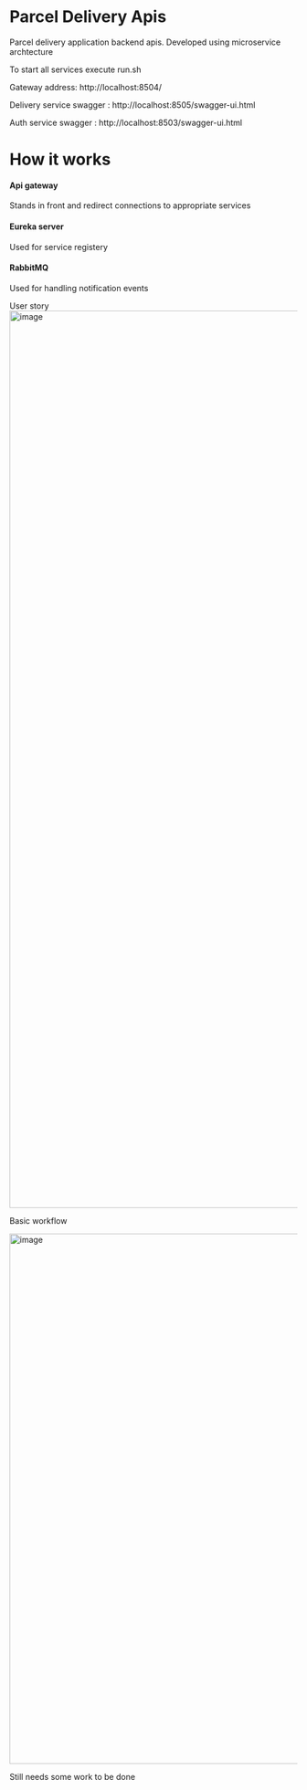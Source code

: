 # Parcel Delivery Apis
Parcel delivery application backend apis. Developed using microservice archtecture

To start all services execute run.sh

Gateway address: http://localhost:8504/

Delivery service swagger : http://localhost:8505/swagger-ui.html

Auth service swagger : http://localhost:8503/swagger-ui.html


# How it works

#### Api gateway
Stands in front and redirect connections to appropriate services

#### Eureka server
Used for service registery

#### RabbitMQ
Used for handling notification events


User story
<img width="1572" alt="image" src="https://user-images.githubusercontent.com/13315419/162679038-34e0768c-051b-445d-8cb6-ce07d9633a3d.png">

Basic workflow

<img width="929" alt="image" src="https://user-images.githubusercontent.com/13315419/162678988-b05f0435-7004-4e88-a38a-4baec8714e25.png">



Still needs some work to be done
